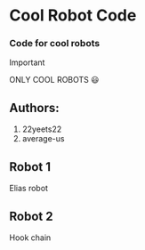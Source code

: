 # Cool Robot Code
### Code for cool robots
> [!IMPORTANT]  
> ONLY COOL ROBOTS 😃

## Authors:
1. 22yeets22
2. average-us

## Robot 1
Elias robot

## Robot 2
Hook chain
